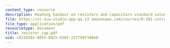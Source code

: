 ```yaml
---
content_type: resource
description: Reading handout on resistors and capacitors standard values.
file: https://ol-ocw-studio-app-qa.s3.amazonaws.com/courses/6-101-introductory-analog-electronics-laboratory-spring-2007/c621b58200550d25830f237799f346e9_resistor_cap.pdf
file_type: application/pdf
resourcetype: Document
title: resistor_cap.pdf
uid: c621b582-0055-0d25-830f-237799f346e9
---
```

